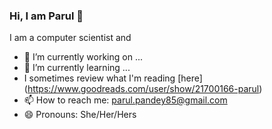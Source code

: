### Hi, I am Parul 👋


I am a computer scientist and 

- 🔭 I’m currently working on ...
- 🌱 I’m currently learning ...
- I sometimes review what I'm reading [here] (https://www.goodreads.com/user/show/21700166-parul)
- 📫 How to reach me: parul.pandey85@gmail.com
- 😄 Pronouns: She/Her/Hers


